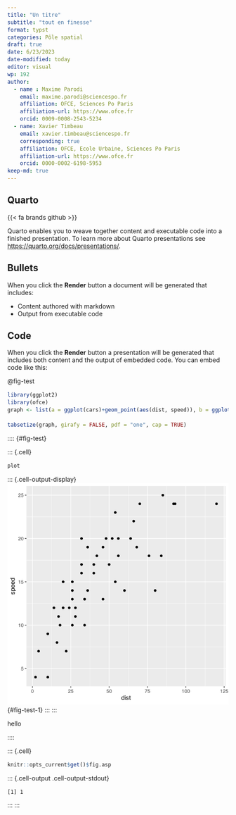 ```yaml
---
title: "Un titre"
subtitle: "tout en finesse"
format: typst
categories: Pôle spatial
draft: true
date: 6/23/2023
date-modified: today
editor: visual
wp: 192
author: 
  - name : Maxime Parodi
    email: maxime.parodi@sciencespo.fr
    affiliation: OFCE, Sciences Po Paris
    affiliation-url: https://www.ofce.fr
    orcid: 0009-0008-2543-5234
  - name: Xavier Timbeau
    email: xavier.timbeau@sciencespo.fr
    corresponding: true
    affiliation: OFCE, Ecole Urbaine, Sciences Po Paris
    affiliation-url: https://www.ofce.fr
    orcid: 0000-0002-6198-5953
keep-md: true
---
```


## Quarto

{{< fa brands github >}}

Quarto enables you to weave together content and executable code into a finished presentation. To learn more about Quarto presentations see <https://quarto.org/docs/presentations/>.

## Bullets

When you click the **Render** button a document will be generated that includes:

-   Content authored with markdown
-   Output from executable code

## Code

When you click the **Render** button a presentation will be generated that includes both content and the output of embedded code. You can embed code like this:

@fig-test



```{.r .cell-code}
library(ggplot2)
library(ofce)
graph <- list(a = ggplot(cars)+geom_point(aes(dist, speed)), b = ggplot(cars)+geom_point(aes(dist, speed)))

tabsetize(graph, girafy = FALSE, pdf = "one", cap = TRUE)
```

:::: {#fig-test} 



::: {.cell}

```{.r .cell-code}
plot 
```

::: {.cell-output-display}
![](prs_files/figure-typst/fig-test-1-1.svg){#fig-test-1}
:::
:::


hello

::::


::: {.cell}

```{.r .cell-code}
knitr::opts_current$get()$fig.asp
```

::: {.cell-output .cell-output-stdout}

```
[1] 1
```


:::
:::


